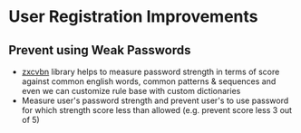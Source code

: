 # User Registration Improvements

## Prevent using Weak Passwords

- [zxcvbn](https://github.com/nulab/zxcvbn4j) library helps to measure password strength in terms of score against
  common
  english words, common patterns & sequences and even we can customize rule base with custom dictionaries
- Measure user's password strength and prevent user's to use password for which strength score less than allowed (e.g.
  prevent score less 3 out of 5)

